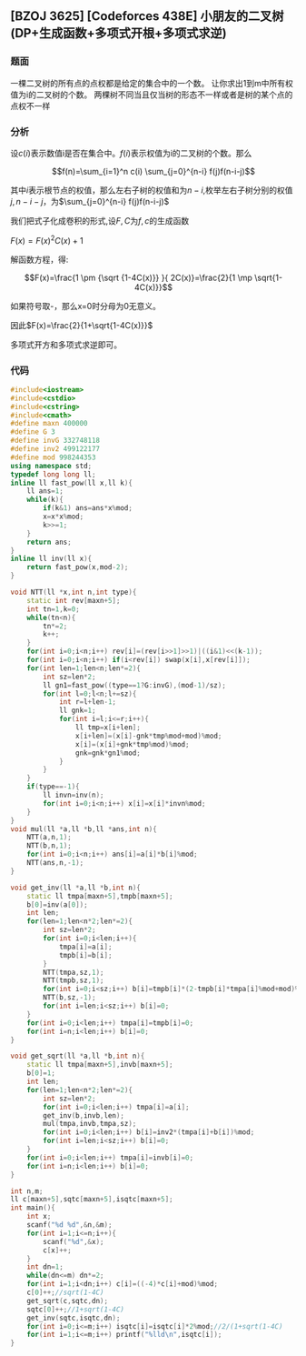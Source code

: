 ## [BZOJ 3625] [Codeforces 438E] 小朋友的二叉树 (DP+生成函数+多项式开根+多项式求逆)

### 题面

 一棵二叉树的所有点的点权都是给定的集合中的一个数。
让你求出1到m中所有权值为i的二叉树的个数。
两棵树不同当且仅当树的形态不一样或者是树的某个点的点权不一样 

###  分析

设$c(i)$表示数值i是否在集合中。$f(i)$表示权值为i的二叉树的个数。那么

$$f(n)=\sum_{i=1}^n c(i) \sum_{j=0}^{n-i} f(j)f(n-i-j)$$

其中$i$表示根节点的权值，那么左右子树的权值和为$n-i$,枚举左右子树分别的权值$j,n-i-j$，为$\sum_{j=0}^{n-i} f(j)f(n-i-j)$

我们把式子化成卷积的形式,设$F,C$为$f,c$的生成函数

$F(x)=F(x)^2C(x)+1$

解函数方程，得:

$$F(x)=\frac{1 \pm {\sqrt {1-4C(x)}} }{ 2C(x)}=\frac{2}{1 \mp \sqrt{1-4C(x)}}$$

如果符号取-，那么x=0时分母为0无意义。

因此$F(x)=\frac{2}{1+\sqrt{1-4C(x)}}$

 多项式开方和多项式求逆即可。 

### 代码

```cpp
#include<iostream>
#include<cstdio>
#include<cstring>
#include<cmath> 
#define maxn 400000
#define G 3
#define invG 332748118
#define inv2 499122177
#define mod 998244353
using namespace std;
typedef long long ll;
inline ll fast_pow(ll x,ll k){
	ll ans=1;
	while(k){
		if(k&1) ans=ans*x%mod;
		x=x*x%mod;
		k>>=1;
	}
	return ans;
}
inline ll inv(ll x){
	return fast_pow(x,mod-2); 
}

void NTT(ll *x,int n,int type){
	static int rev[maxn+5];
	int tn=1,k=0;
	while(tn<n){
		tn*=2;
		k++; 
	}
	for(int i=0;i<n;i++) rev[i]=(rev[i>>1]>>1)|((i&1)<<(k-1));
	for(int i=0;i<n;i++) if(i<rev[i]) swap(x[i],x[rev[i]]); 
	for(int len=1;len<n;len*=2){
		int sz=len*2;
		ll gn1=fast_pow((type==1?G:invG),(mod-1)/sz);
		for(int l=0;l<n;l+=sz){
			int r=l+len-1;
			ll gnk=1;
			for(int i=l;i<=r;i++){
				ll tmp=x[i+len];
				x[i+len]=(x[i]-gnk*tmp%mod+mod)%mod;
				x[i]=(x[i]+gnk*tmp%mod)%mod;
				gnk=gnk*gn1%mod; 
			}
		}
	} 
	if(type==-1){
		ll invn=inv(n);
		for(int i=0;i<n;i++) x[i]=x[i]*invn%mod; 
	}
} 
void mul(ll *a,ll *b,ll *ans,int n){
	NTT(a,n,1);
	NTT(b,n,1);
	for(int i=0;i<n;i++) ans[i]=a[i]*b[i]%mod;
	NTT(ans,n,-1);
}

void get_inv(ll *a,ll *b,int n){
	static ll tmpa[maxn+5],tmpb[maxn+5];
	b[0]=inv(a[0]);
	int len;
	for(len=1;len<n*2;len*=2){
		int sz=len*2;
		for(int i=0;i<len;i++){
			tmpa[i]=a[i];
			tmpb[i]=b[i];
		}
		NTT(tmpa,sz,1);
		NTT(tmpb,sz,1);
		for(int i=0;i<sz;i++) b[i]=tmpb[i]*(2-tmpb[i]*tmpa[i]%mod+mod)%mod;
		NTT(b,sz,-1);
		for(int i=len;i<sz;i++) b[i]=0;
	}
	for(int i=0;i<len;i++) tmpa[i]=tmpb[i]=0;
	for(int i=n;i<len;i++) b[i]=0;
}

void get_sqrt(ll *a,ll *b,int n){
	static ll tmpa[maxn+5],invb[maxn+5];
	b[0]=1;
	int len;
	for(len=1;len<n*2;len*=2){
		int sz=len*2;
		for(int i=0;i<len;i++) tmpa[i]=a[i];
		get_inv(b,invb,len);
		mul(tmpa,invb,tmpa,sz);
		for(int i=0;i<len;i++) b[i]=inv2*(tmpa[i]+b[i])%mod;
		for(int i=len;i<sz;i++) b[i]=0;
	} 
	for(int i=0;i<len;i++) tmpa[i]=invb[i]=0;
	for(int i=n;i<len;i++) b[i]=0;
}

int n,m;
ll c[maxn+5],sqtc[maxn+5],isqtc[maxn+5];
int main(){
	int x; 
	scanf("%d %d",&n,&m);
	for(int i=1;i<=n;i++){
		scanf("%d",&x);
		c[x]++;
	}
	int dn=1;
	while(dn<=m) dn*=2; 
	for(int i=1;i<dn;i++) c[i]=((-4)*c[i]+mod)%mod;
	c[0]++;//sqrt(1-4C)
	get_sqrt(c,sqtc,dn);
	sqtc[0]++;//1+sqrt(1-4C)
	get_inv(sqtc,isqtc,dn);
	for(int i=0;i<=m;i++) isqtc[i]=isqtc[i]*2%mod;//2/(1+sqrt(1-4C)
	for(int i=1;i<=m;i++) printf("%lld\n",isqtc[i]);
} 
```

